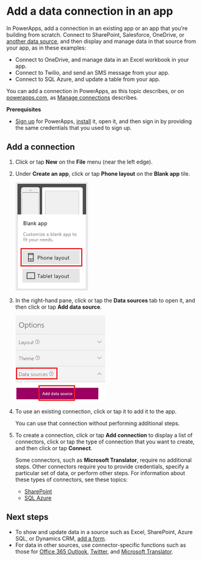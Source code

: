 <properties	pageTitle="Add a data connection in an app | Microsoft PowerApps"
	description="Add a data connection in an existing app or a blank app"
	services=""
	suite="powerapps"
	documentationCenter="na"
	authors="archnair"
	manager="erikre"
	editor=""
	tags=""/>

<tags
   ms.service="powerapps"
   ms.devlang="na"
   ms.topic="article"
   ms.tgt_pltfrm="na"
   ms.workload="na"
   ms.date="06/23/2016"
   ms.author="archanan"/>

# Add a data connection in an app #
In PowerApps, add a connection in an existing app or an app that you're building from scratch. Connect to SharePoint, Salesforce, OneDrive, or [another data source](connections-list.md), and then display and manage data in that source from your app, as in these examples:

- Connect to OneDrive, and manage data in an Excel workbook in your app.
- Connect to Twilio, and send an SMS message from your app.
- Connect to SQL Azure, and update a table from your app.

You can add a connection in PowerApps, as this topic describes, or on [powerapps.com](https://web.powerapps.com), as [Manage connections](add-manage-connections.md) describes.

**Prerequisites**

- [Sign up](signup-for-powerapps.md) for PowerApps, [install](http://aka.ms/powerappsinstall) it, open it, and then sign in by providing the same credentials that you used to sign up.

## Add a connection ##
1. Click or tap **New** on the **File** menu (near the left edge).

1. Under **Create an app**, click or tap **Phone layout** on the **Blank app** tile.

	![Create an app from scratch](./media/add-data-connection/blank-app.png)

1. In the right-hand pane, click or tap the **Data sources** tab to open it, and then click or tap **Add data source**.

	![Add data source](./media/add-data-connection/add-data-source.png)

1. To use an existing connection, click or tap it to add it to the app.

	You can use that connection without performing additional steps.

1. To create a connection, click or tap **Add connection** to display a list of connectors, click or tap the type of connection that you want to create, and then click or tap **Connect**.  

	Some connectors, such as **Microsoft Translator**, require no additional steps. Other connectors require you to provide credentials, specify a particular set of data, or perform other steps. For information about these types of connectors, see these topics:

	- [SharePoint](connector-sharepoint-online.md)
	- [SQL Azure](connection-azure-sqldatabase.md)

## Next steps ##
- To show and update data in a source such as Excel, SharePoint, Azure SQL, or Dynamics CRM, [add a form](add-form.md).
- For data in other sources, use connector-specific functions such as those for [Office 365 Outlook](connection-office365-outlook.md), [Twitter](connection-twitter.md), and [Microsoft Translator](connection-microsoft-translator.md).
